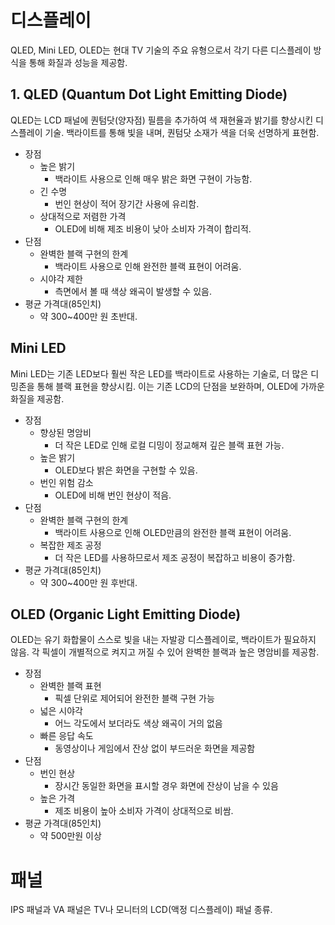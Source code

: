 # 디스플레이
QLED, Mini LED, OLED는 현대 TV 기술의 주요 유형으로서 각기 다른 디스플레이 방식을 통해 화질과 성능을 제공함.

## 1. QLED (Quantum Dot Light Emitting Diode)
QLED는 LCD 패널에 퀀텀닷(양자점) 필름을 추가하여 색 재현율과 밝기를 향상시킨 디스플레이 기술. 백라이트를 통해 빛을 내며, 퀀텀닷 소재가 색을 더욱 선명하게 표현함.
- 장점
	- 높은 밝기
		- 백라이트 사용으로 인해 매우 밝은 화면 구현이 가능함.
	- 긴 수명
		- 번인 현상이 적어 장기간 사용에 유리함.
	- 상대적으로 저렴한 가격
		- OLED에 비해 제조 비용이 낮아 소비자 가격이 합리적.
- 단점
	- 완벽한 블랙 구현의 한계
		- 백라이트 사용으로 인해 완전한 블랙 표현이 어려움.
	- 시야각 제한
		- 측면에서 볼 때 색상 왜곡이 발생할 수 있음.
- 평균 가격대(85인치)
	- 약 300~400만 원 초반대.

## Mini LED
Mini LED는 기존 LED보다 훨씬 작은 LED를 백라이트로 사용하는 기술로, 더 많은 디밍존을 통해 블랙 표현을 향상시킴. 이는 기존 LCD의 단점을 보완하며, OLED에 가까운 화질을 제공함.
- 장점
	- 향상된 명암비
		- 더 작은 LED로 인해 로컬 디밍이 정교해져 깊은 블랙 표현 가능.
	- 높은 밝기
		- OLED보다 밝은 화면을 구현할 수 있음.
	- 번인 위험 감소
		- OLED에 비해 번인 현상이 적음.
- 단점
	- 완벽한 블랙 구현의 한계
		- 백라이트 사용으로 인해 OLED만큼의 완전한 블랙 표현이 어려움.
	- 복잡한 제조 공정
		- 더 작은 LED를 사용하므로서 제조 공정이 복잡하고 비용이 증가함.
- 평균 가격대(85인치)
	- 약 300~400만 원 후반대.

## OLED (Organic Light Emitting Diode)
OLED는 유기 화합물이 스스로 빛을 내는 자발광 디스플레이로, 백라이트가 필요하지 않음. 각 픽셀이 개별적으로 켜지고 꺼질 수 있어 완벽한 블랙과 높은 명암비를 제공함.
- 장점
	- 완벽한 블랙 표현
		- 픽셀 단위로 제어되어 완전한 블랙 구현 가능
	- 넓은 시야각
		- 어느 각도에서 보더라도 색상 왜곡이 거의 없음
	- 빠른 응답 속도
		- 동영상이나 게임에서 잔상 없이 부드러운 화면을 제공함
- 단점
	- 번인 현상
		- 장시간 동일한 화면을 표시할 경우 화면에 잔상이 남을 수 있음
	- 높은 가격
		- 제조 비용이 높아 소비자 가격이 상대적으로 비쌈.
- 평균 가격대(85인치)
	- 약 500만원 이상

# 패널
IPS 패널과 VA 패널은 TV나 모니터의 LCD(액정 디스플레이) 패널 종류.